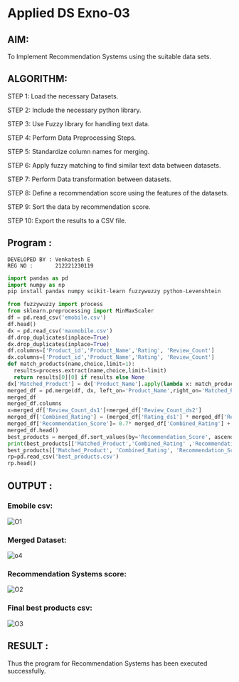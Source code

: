 # Applied DS Exno-03 
## AIM:

To Implement Recommendation Systems using the suitable data sets.

## ALGORITHM:

STEP 1: Load the necessary Datasets.

STEP 2: Include the necessary python library.

STEP 3: Use Fuzzy library for handling text data.

STEP 4: Perform Data Preprocessing Steps.

STEP 5: Standardize column names for merging.

STEP 6: Apply fuzzy matching to find similar text data between datasets.

STEP 7: Perform Data transformation between datasets.

STEP 8: Define a recommendation score using the features of the datasets.

STEP 9: Sort the data by recommendation score.

STEP 10: Export the results to a CSV file.

## Program :
```
DEVELOPED BY : Venkatesh E
REG NO :       212221230119
```

```py
import pandas as pd
import numpy as np
pip install pandas numpy scikit-learn fuzzywuzzy python-Levenshtein

from fuzzywuzzy import process
from sklearn.preprocessing import MinMaxScaler
df = pd.read_csv('emobile.csv')
df.head()
dx = pd.read_csv('maxmobile.csv')
df.drop_duplicates(inplace=True)
dx.drop_duplicates(inplace=True)
df.columns=['Product_id','Product_Name','Rating', 'Review_Count']
dx.columns=['Product_id','Product_Name','Rating', 'Review_Count']
def match_products(name,choice,limit=1):
  results=process.extract(name,choice,limit=limit)
  return results[0][0] if results else None
dx['Matched_Product'] = dx['Product_Name'].apply(lambda x: match_products(x,df['Product_Name'].tolist()))
merged_df = pd.merge(df, dx, left_on='Product_Name',right_on='Matched_Product' ,how='inner', suffixes=('_ds1', '_ds2'))
merged_df
merged_df.columns
x=merged_df['Review_Count_ds1']+merged_df['Review_Count_ds2']
merged_df['Combined_Rating'] = (merged_df['Rating_ds1'] * merged_df['Review_Count_ds1']+merged_df['Rating_ds2'] * merged_df['Review_Count_ds2'] ) / x
merged_df['Recommendation_Score']= 0.7* merged_df['Combined_Rating'] + 0.3*merged_df['Rating_ds1']
merged_df.head()
best_products = merged_df.sort_values(by='Recommendation_Score', ascending=False)
print(best_products[['Matched_Product','Combined_Rating' ,'Recommendation_Score']].head(10))
best_products[['Matched_Product', 'Combined_Rating', 'Recommendation_Score']].to_csv('best_products.csv', index=False)
rp=pd.read_csv('best_products.csv')
rp.head()
```
## OUTPUT :
### Emobile csv:
![O1](https://github.com/user-attachments/assets/1fa07539-a252-4641-9d5f-fda67688dd53)

### Merged Dataset:
![o4](https://github.com/user-attachments/assets/d36613c2-0973-4460-b4da-497a3db9bdfb)

### Recommendation Systems score:
![O2](https://github.com/user-attachments/assets/defc8a6d-e17d-400e-9fb4-8ad34f23503c)


### Final best products csv:
![O3](https://github.com/user-attachments/assets/713b2a71-5d36-4388-b4a3-bfe527171607)



## RESULT :
Thus the program for Recommendation Systems has been executed successfully.
